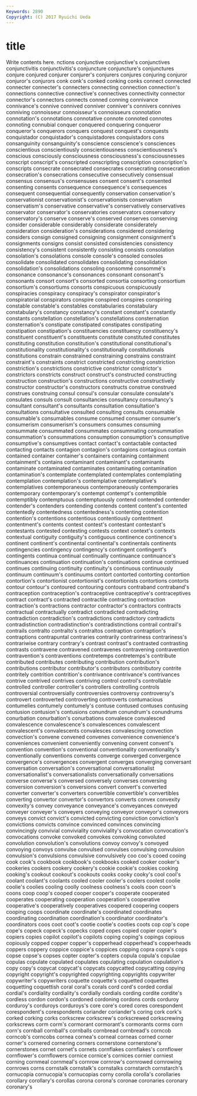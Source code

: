 ```yaml
---
Keywords: 2890 
Copyright: (C) 2017 Ryuichi Ueda
---
```


# title

Write contents here.
nctions conjunctive conjunctive's conjunctives conjunctivitis conjunctivitis's conjuncture conjuncture's conjunctures conjure
conjured conjurer conjurer's conjurers conjures conjuring conjuror conjuror's conjurors conk
conk's conked conking conks connect connected connecter connecter's connecters connecting
connection connection's connections connective connective's connectives connectivity connector connector's connectors
connects conned conning connivance connivance's connive connived conniver conniver's connivers
connives conniving connoisseur connoisseur's connoisseurs connotation connotation's connotations connotative connote
connoted connotes connoting connubial conquer conquered conquering conqueror conqueror's conquerors
conquers conquest conquest's conquests conquistador conquistador's conquistadores conquistadors cons consanguinity
consanguinity's conscience conscience's consciences conscientious conscientiously conscientiousness conscientiousness's conscious consciously
consciousness consciousness's consciousnesses conscript conscript's conscripted conscripting conscription conscription's conscripts
consecrate consecrated consecrates consecrating consecration consecration's consecrations consecutive consecutively consensual
consensus consensus's consensuses consent consent's consented consenting consents consequence consequence's
consequences consequent consequential consequently conservation conservation's conservationist conservationist's conservationists conservatism
conservatism's conservative conservative's conservatively conservatives conservator conservator's conservatories conservators conservatory
conservatory's conserve conserve's conserved conserves conserving consider considerable considerably considerate
considerately consideration consideration's considerations considered considering considers consign consigned consigning
consignment consignment's consignments consigns consist consisted consistencies consistency consistency's consistent
consistently consisting consists consolation consolation's consolations console console's consoled consoles
consolidate consolidated consolidates consolidating consolidation consolidation's consolidations consoling consommé consommé's
consonance consonance's consonances consonant consonant's consonants consort consort's consorted consortia
consorting consortium consortium's consortiums consorts conspicuous conspicuously conspiracies conspiracy conspiracy's
conspirator conspirator's conspiratorial conspirators conspire conspired conspires conspiring constable constable's
constables constabularies constabulary constabulary's constancy constancy's constant constant's constantly constants
constellation constellation's constellations consternation consternation's constipate constipated constipates constipating constipation
constipation's constituencies constituency constituency's constituent constituent's constituents constitute constituted constitutes
constituting constitution constitution's constitutional constitutional's constitutionality constitutionality's constitutionally constitutionals constitutions
constrain constrained constraining constrains constraint constraint's constraints constrict constricted constricting
constriction constriction's constrictions constrictive constrictor constrictor's constrictors constricts construct construct's
constructed constructing construction construction's constructions constructive constructively constructor constructor's constructors
constructs construe construed construes construing consul consul's consular consulate consulate's
consulates consuls consult consultancies consultancy consultancy's consultant consultant's consultants consultation
consultation's consultations consultative consulted consulting consults consumable consumable's consumables consume
consumed consumer consumer's consumerism consumerism's consumers consumes consuming consummate consummated
consummates consummating consummation consummation's consummations consumption consumption's consumptive consumptive's consumptives
contact contact's contactable contacted contacting contacts contagion contagion's contagions contagious
contain contained container container's containers containing containment containment's contains contaminant
contaminant's contaminants contaminate contaminated contaminates contaminating contamination contamination's contemplate contemplated
contemplates contemplating contemplation contemplation's contemplative contemplative's contemplatives contemporaneous contemporaneously contemporaries
contemporary contemporary's contempt contempt's contemptible contemptibly contemptuous contemptuously contend contended
contender contender's contenders contending contends content content's contented contentedly contentedness
contentedness's contenting contention contention's contentions contentious contentiously contentment contentment's contents
contest contest's contestant contestant's contestants contested contesting contests context context's
contexts contextual contiguity contiguity's contiguous continence continence's continent continent's continental
continental's continentals continents contingencies contingency contingency's contingent contingent's contingents continua
continual continually continuance continuance's continuances continuation continuation's continuations continue continued
continues continuing continuity continuity's continuous continuously continuum continuum's continuums contort
contorted contorting contortion contortion's contortionist contortionist's contortionists contortions contorts contour
contour's contoured contouring contours contraband contraband's contraception contraception's contraceptive contraceptive's
contraceptives contract contract's contracted contractile contracting contraction contraction's contractions contractor
contractor's contractors contracts contractual contractually contradict contradicted contradicting contradiction contradiction's
contradictions contradictory contradicts contradistinction contradistinction's contradistinctions contrail contrail's contrails contralto
contralto's contraltos contraption contraption's contraptions contrapuntal contraries contrarily contrariness contrariness's
contrariwise contrary contrary's contrast contrast's contrasted contrasting contrasts contravene contravened
contravenes contravening contravention contravention's contraventions contretemps contretemps's contribute contributed contributes
contributing contribution contribution's contributions contributor contributor's contributors contributory contrite contritely
contrition contrition's contrivance contrivance's contrivances contrive contrived contrives contriving control
control's controllable controlled controller controller's controllers controlling controls controversial controversially
controversies controversy controversy's controvert controverted controverting controverts contumacious contumelies contumely
contumely's contuse contused contuses contusing contusion contusion's contusions conundrum conundrum's
conundrums conurbation conurbation's conurbations convalesce convalesced convalescence convalescence's convalescences convalescent
convalescent's convalescents convalesces convalescing convection convection's convene convened convenes convenience
convenience's conveniences convenient conveniently convening convent convent's convention convention's conventional
conventionality conventionality's conventionally conventions convents converge converged convergence convergence's convergences
convergent converges converging conversant conversation conversation's conversational conversationalist conversationalist's conversationalists
conversationally conversations converse converse's conversed conversely converses conversing conversion conversion's
conversions convert convert's converted converter converter's converters convertible convertible's convertibles
converting convertor convertor's convertors converts convex convexity convexity's convey conveyance
conveyance's conveyances conveyed conveyer conveyer's conveyers conveying conveyor conveyor's conveyors
conveys convict convict's convicted convicting conviction conviction's convictions convicts convince
convinced convinces convincing convincingly convivial conviviality conviviality's convocation convocation's convocations
convoke convoked convokes convoking convoluted convolution convolution's convolutions convoy convoy's
convoyed convoying convoys convulse convulsed convulses convulsing convulsion convulsion's convulsions
convulsive convulsively coo coo's cooed cooing cook cook's cookbook cookbook's
cookbooks cooked cooker cooker's cookeries cookers cookery cookery's cookie cookie's
cookies cooking cooking's cookout cookout's cookouts cooks cooky cooky's cool
cool's coolant coolant's coolants cooled cooler cooler's coolers coolest coolie
coolie's coolies cooling coolly coolness coolness's cools coon coon's coons
coop coop's cooped cooper cooper's cooperate cooperated cooperates cooperating cooperation
cooperation's cooperative cooperative's cooperatively cooperatives coopered coopering coopers cooping coops
coordinate coordinate's coordinated coordinates coordinating coordination coordination's coordinator coordinator's coordinators
coos coot coot's cootie cootie's cooties coots cop cop's cope
cope's copeck copeck's copecks coped copes copied copier copier's copiers
copies copilot copilot's copilots coping coping's copings copious copiously copped
copper copper's copperhead copperhead's copperheads coppers coppery coppice coppice's coppices
copping copra copra's cops copse copse's copses copter copter's copters
copula copula's copulae copulas copulate copulated copulates copulating copulation copulation's
copy copy's copycat copycat's copycats copycatted copycatting copying copyright copyright's
copyrighted copyrighting copyrights copywriter copywriter's copywriters coquette coquette's coquetted coquettes
coquetting coquettish coral coral's corals cord cord's corded cordial cordial's
cordiality cordiality's cordially cordials cording cordite cordite's cordless cordon cordon's
cordoned cordoning cordons cords corduroy corduroy's corduroys corduroys's core core's
cored cores corespondent corespondent's corespondents coriander coriander's coring cork cork's
corked corking corks corkscrew corkscrew's corkscrewed corkscrewing corkscrews corm corm's
cormorant cormorant's cormorants corms corn corn's cornball cornball's cornballs cornbread
cornbread's corncob corncob's corncobs cornea cornea's corneal corneas corned corner
corner's cornered cornering corners cornerstone cornerstone's cornerstones cornet cornet's cornets
cornflakes cornflakes's cornflower cornflower's cornflowers cornice cornice's cornices cornier corniest
corning cornmeal cornmeal's cornrow cornrow's cornrowed cornrowing cornrows corns cornstalk
cornstalk's cornstalks cornstarch cornstarch's cornucopia cornucopia's cornucopias corny corolla corolla's
corollaries corollary corollary's corollas corona corona's coronae coronaries coronary coronary's
